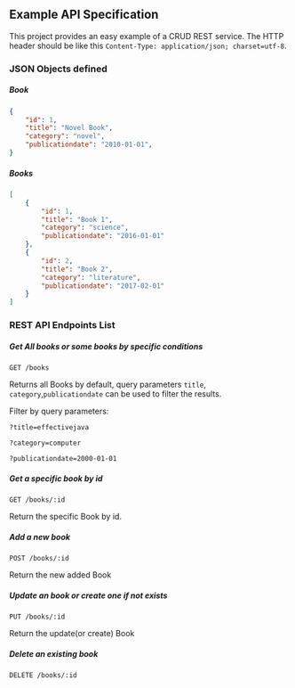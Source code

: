 ## Example API Specification

This project provides an easy example of a CRUD REST service. The HTTP header should be like this `Content-Type: application/json; charset=utf-8`.

### JSON Objects defined

##### Book

```Json
{
    "id": 1,
    "title": "Novel Book",
    "category": "novel",
    "publicationdate": "2010-01-01",
}
```

##### Books
```Json
[
    {
        "id": 1,
        "title": "Book 1",
        "category": "science",
        "publicationdate": "2016-01-01"
    },
    {
        "id": 2,
        "title": "Book 2",
        "category": "literature",
        "publicationdate": "2017-02-01"
    }
]
```

### REST API Endpoints List

##### Get All books or some books by specific conditions

`GET /books`

Returns all Books by default, query parameters `title`, `category`,`publicationdate` can be used to filter the results.

Filter by query parameters:

`?title=effectivejava` 

`?category=computer`

`?publicationdate=2000-01-01`

##### Get a specific book by id

`GET /books/:id`

Return the specific Book by id.

##### Add a new book

`POST /books/:id`

Return the new added Book

##### Update an book or create one if not exists

`PUT /books/:id`

Return the update(or create) Book

##### Delete an existing book

`DELETE /books/:id`
